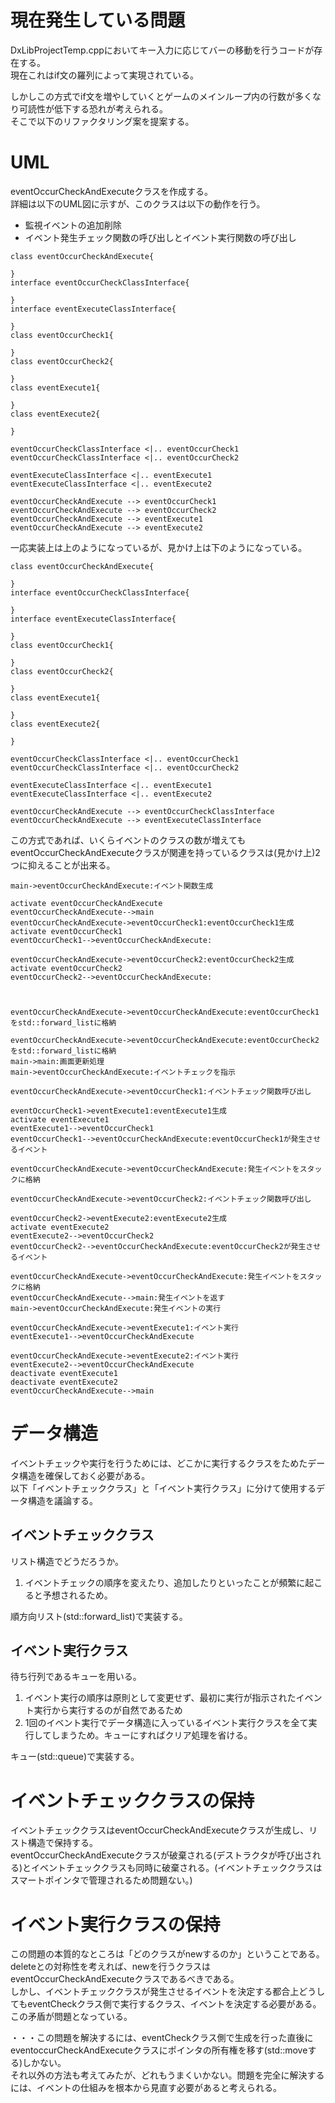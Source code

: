 # 現在発生している問題
DxLibProjectTemp.cppにおいてキー入力に応じてバーの移動を行うコードが存在する。  
現在これはif文の羅列によって実現されている。  

しかしこの方式でif文を増やしていくとゲームのメインループ内の行数が多くなり可読性が低下する恐れが考えられる。  
そこで以下のリファクタリング案を提案する。  
# UML
eventOccurCheckAndExecuteクラスを作成する。  
詳細は以下のUML図に示すが、このクラスは以下の動作を行う。  
- 監視イベントの追加削除
- イベント発生チェック関数の呼び出しとイベント実行関数の呼び出し
```plantuml
class eventOccurCheckAndExecute{

}
interface eventOccurCheckClassInterface{

}
interface eventExecuteClassInterface{

}
class eventOccurCheck1{

}
class eventOccurCheck2{

}
class eventExecute1{

}
class eventExecute2{

}

eventOccurCheckClassInterface <|.. eventOccurCheck1
eventOccurCheckClassInterface <|.. eventOccurCheck2

eventExecuteClassInterface <|.. eventExecute1
eventExecuteClassInterface <|.. eventExecute2

eventOccurCheckAndExecute --> eventOccurCheck1
eventOccurCheckAndExecute --> eventOccurCheck2
eventOccurCheckAndExecute --> eventExecute1
eventOccurCheckAndExecute --> eventExecute2
```
一応実装上は上のようになっているが、見かけ上は下のようになっている。  
```plantuml
class eventOccurCheckAndExecute{

}
interface eventOccurCheckClassInterface{

}
interface eventExecuteClassInterface{

}
class eventOccurCheck1{

}
class eventOccurCheck2{

}
class eventExecute1{

}
class eventExecute2{

}

eventOccurCheckClassInterface <|.. eventOccurCheck1
eventOccurCheckClassInterface <|.. eventOccurCheck2

eventExecuteClassInterface <|.. eventExecute1
eventExecuteClassInterface <|.. eventExecute2

eventOccurCheckAndExecute --> eventOccurCheckClassInterface
eventOccurCheckAndExecute --> eventExecuteClassInterface
```
この方式であれば、いくらイベントのクラスの数が増えてもeventOccurCheckAndExecuteクラスが関連を持っているクラスは(見かけ上)2つに抑えることが出来る。  

```plantuml
main->eventOccurCheckAndExecute:イベント関数生成

activate eventOccurCheckAndExecute
eventOccurCheckAndExecute-->main
eventOccurCheckAndExecute->eventOccurCheck1:eventOccurCheck1生成
activate eventOccurCheck1
eventOccurCheck1-->eventOccurCheckAndExecute:

eventOccurCheckAndExecute->eventOccurCheck2:eventOccurCheck2生成
activate eventOccurCheck2
eventOccurCheck2-->eventOccurCheckAndExecute:



eventOccurCheckAndExecute->eventOccurCheckAndExecute:eventOccurCheck1をstd::forward_listに格納

eventOccurCheckAndExecute->eventOccurCheckAndExecute:eventOccurCheck2をstd::forward_listに格納
main->main:画面更新処理
main->eventOccurCheckAndExecute:イベントチェックを指示

eventOccurCheckAndExecute->eventOccurCheck1:イベントチェック関数呼び出し

eventOccurCheck1->eventExecute1:eventExecute1生成
activate eventExecute1
eventExecute1-->eventOccurCheck1
eventOccurCheck1-->eventOccurCheckAndExecute:eventOccurCheck1が発生させるイベント

eventOccurCheckAndExecute->eventOccurCheckAndExecute:発生イベントをスタックに格納

eventOccurCheckAndExecute->eventOccurCheck2:イベントチェック関数呼び出し

eventOccurCheck2->eventExecute2:eventExecute2生成
activate eventExecute2
eventExecute2-->eventOccurCheck2
eventOccurCheck2-->eventOccurCheckAndExecute:eventOccurCheck2が発生させるイベント

eventOccurCheckAndExecute->eventOccurCheckAndExecute:発生イベントをスタックに格納
eventOccurCheckAndExecute-->main:発生イベントを返す
main->eventOccurCheckAndExecute:発生イベントの実行

eventOccurCheckAndExecute->eventExecute1:イベント実行
eventExecute1-->eventOccurCheckAndExecute

eventOccurCheckAndExecute->eventExecute2:イベント実行
eventExecute2-->eventOccurCheckAndExecute
deactivate eventExecute1
deactivate eventExecute2
eventOccurCheckAndExecute-->main

```
# データ構造
イベントチェックや実行を行うためには、どこかに実行するクラスをためたデータ構造を確保しておく必要がある。  
以下「イベントチェッククラス」と「イベント実行クラス」に分けて使用するデータ構造を議論する。  
## イベントチェッククラス
リスト構造でどうだろうか。  
1. イベントチェックの順序を変えたり、追加したりといったことが頻繁に起こると予想されるため。

順方向リスト(std::forward_list)で実装する。  
## イベント実行クラス
待ち行列であるキューを用いる。  
1. イベント実行の順序は原則として変更せず、最初に実行が指示されたイベント実行から実行するのが自然であるため
1. 1回のイベント実行でデータ構造に入っているイベント実行クラスを全て実行してしまうため。キューにすればクリア処理を省ける。

キュー(std::queue)で実装する。
# イベントチェッククラスの保持
イベントチェッククラスはeventOccurCheckAndExecuteクラスが生成し、リスト構造で保持する。  
eventOccurCheckAndExecuteクラスが破棄される(デストラクタが呼び出される)とイベントチェッククラスも同時に破棄される。(イベントチェッククラスはスマートポインタで管理されるため問題ない。)  
# イベント実行クラスの保持
この問題の本質的なところは「どのクラスがnewするのか」ということである。  
deleteとの対称性を考えれば、newを行うクラスはeventOccurCheckAndExecuteクラスであるべきである。  
しかし、イベントチェッククラスが発生させるイベントを決定する都合上どうしてもeventCheckクラス側で実行するクラス、イベントを決定する必要がある。  
この矛盾が問題となっている。  

・・・この問題を解決するには、eventCheckクラス側で生成を行った直後にeventoccurCheckAndExecuteクラスにポインタの所有権を移す(std::moveする)しかない。  
それ以外の方法も考えてみたが、どれもうまくいかない。問題を完全に解決するには、イベントの仕組みを根本から見直す必要があると考えられる。  
